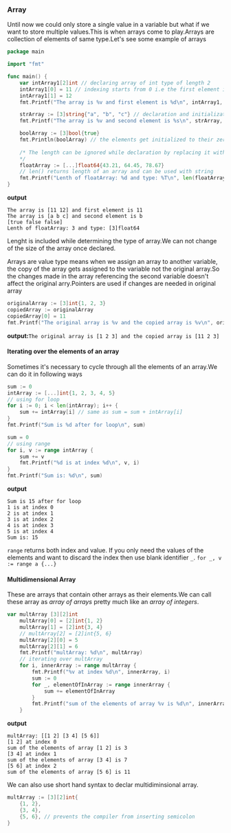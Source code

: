 ### Array
Until now we could only store a single value in a variable but what if we want to store multiple values.This is when arrays come to play.Arrays are collection of elements of same type.Let's see some example of arrays
```go
package main

import "fmt"

func main() {
    var intArray1[2]int // declaring array of int type of length 2
    intArray1[0] = 11 // indexing starts from 0 i.e the first element is at zeroth position
    intArray1[1] = 12 
    fmt.Printf("The array is %v and first element is %d\n", intArray1, intArray1[0])

    strArray := [3]string{"a", "b", "c"} // declaration and initialization(short hand syntax)
    fmt.Printf("The array is %v and second element is %s\n", strArray, strArray[1])

    boolArray := [3]bool{true} 
    fmt.Println(boolArray) // the elements get initialized to their zero values if not initialized
    
    /* The length can be ignored while declaration by replacing it with three dots and the compiler would determine the length
    */
    floatArray := [...]float64{43.21, 64.45, 78.67}
    // len() returns length of an array and can be used with string
    fmt.Printf("Lenth of floatArray: %d and type: %T\n", len(floatArray), floatArray)
}
```
**output**
```
The array is [11 12] and first element is 11
The array is [a b c] and second element is b
[true false false]
Lenth of floatArray: 3 and type: [3]float64
```
Lenght is included while determining the type of array.We can not change of the size of the array once declared.

Arrays are value type means when we assign an array to another variable, the copy of the array gets assigned to the variable not the original array.So the changes made in the array referencing the second variable doesn't affect the original arry.Pointers are used if changes are needed in original array
```go
originalArray := [3]int{1, 2, 3}
copiedArray := originalArray
copiedArray[0] = 11
fmt.Printf("The original array is %v and the copied array is %v\n", originalArray, copiedArray)
```
**output:**`The original array is [1 2 3] and the copied array is [11 2 3]`  
#### Iterating over the elements of an array
Sometimes it's necessary to cycle through all the elements of an array.We can do it in following ways
```go
sum := 0
intArray := [...]int{1, 2, 3, 4, 5}
// using for loop
for i := 0; i < len(intArray); i++ {
    sum += intArray[i] // same as sum = sum + intArray[i]
}
fmt.Printf("Sum is %d after for loop\n", sum)

sum = 0
// using range
for i, v := range intArray {
    sum += v
    fmt.Printf("%d is at index %d\n", v, i)
}
fmt.Printf("Sum is: %d\n", sum)
```
**output**
```
Sum is 15 after for loop
1 is at index 0
2 is at index 1
3 is at index 2
4 is at index 3
5 is at index 4
Sum is: 15
```
`range` returns both index and value. If you only need the values of the elements and want to discard the index then use blank identifier `_`. `for _, v := range a {...}`
#### Multidimensional Array
These are arrays that contain other arrays as their elements.We can call these array as *array of arrays* pretty much like an *array of integers*.
```go
var multArray [3][2]int
	multArray[0] = [2]int{1, 2}
	multArray[1] = [2]int{3, 4}
	// multArray[2] = [2]int{5, 6}
	multArray[2][0] = 5
	multArray[2][1] = 6
	fmt.Printf("multArray: %d\n", multArray)
	// iterating over multArray
	for i, innerArray := range multArray {
		fmt.Printf("%v at index %d\n", innerArray, i)
		sum := 0
		for _, elementOfInArray := range innerArray {
			sum += elementOfInArray
		}
		fmt.Printf("sum of the elements of array %v is %d\n", innerArray, sum)
	}
```
**output**
```
multArray: [[1 2] [3 4] [5 6]]
[1 2] at index 0
sum of the elements of array [1 2] is 3
[3 4] at index 1
sum of the elements of array [3 4] is 7
[5 6] at index 2
sum of the elements of array [5 6] is 11
```
We can also use short hand syntax to declar multidiminsional array.
```go
multArray := [3][2]int{
    {1, 2},
    {3, 4},
    {5, 6}, // prevents the compiler from inserting semicolon
}
```